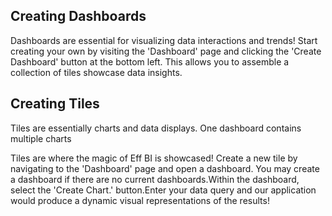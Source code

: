 ## Creating Dashboards

Dashboards are essential for visualizing data interactions and trends! Start creating your own by visiting the 'Dashboard' page and clicking the 'Create Dashboard' button at the bottom left. This allows you to assemble a collection of tiles showcase data insights.

## Creating Tiles

Tiles are essentially charts and data displays. One dashboard contains multiple charts

Tiles are where the magic of Eff BI is showcased! Create a new tile by navigating to the 'Dashboard' page and open a dashboard. You may create a dashboard if there are no current dashboards.Within the dashboard, select the 'Create Chart.' button.Enter your data query and our application would produce a dynamic visual representations of the results!
